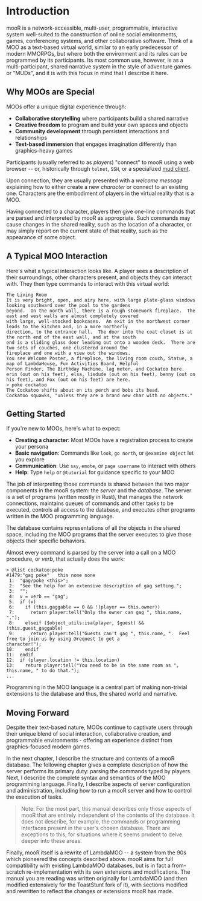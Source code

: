 # Introduction

mooR is a network-accessible, multi-user, programmable, interactive system well-suited to the construction of online
social environments, games, conferencing systems, and other collaborative software. Think of a MOO as a text-based
virtual world, similar to an early predecessor of modern MMORPGs, but where both the environment and its rules can be
programmed by its participants. Its most common use, however, is as a multi-participant, shared narrative system in the
style of adventure games or "MUDs", and it is with this focus in
mind that I describe it here.

## Why MOOs are Special

MOOs offer a unique digital experience through:

- **Collaborative storytelling** where participants build a shared narrative
- **Creative freedom** to program and build your own spaces and objects
- **Community development** through persistent interactions and relationships
- **Text-based immersion** that engages imagination differently than graphics-heavy games

Participants (usually referred to as _players_) "connect" to mooR using a web browser -- or, historically through
`telnet`, `SSH`, or a specialized [mud client](https://en.wikipedia.org/wiki/MUD_client).

Upon connection, they are usually presented with a _welcome message_ explaining how to either create a new _character_
or connect to an existing one. Characters are the embodiment of players in the virtual reality that is a MOO.

Having connected to a character, players then give one-line commands that are parsed and interpreted by mooR as
appropriate. Such commands may cause changes in the shared reality, such as the location of a character, or may simply
report on the current state of that reality, such as the appearance of some object.

## A Typical MOO Interaction

Here's what a typical interaction looks like. A player sees a description of their surroundings, other characters
present, and objects they can interact with. They then type commands to interact with this virtual world:

```
The Living Room
It is very bright, open, and airy here, with large plate-glass windows looking southward over the pool to the gardens
beyond.  On the north wall, there is a rough stonework fireplace.  The east and west walls are almost completely covered
with large, well-stocked bookcases.  An exit in the northwest corner leads to the kitchen and, in a more northerly
direction, to the entrance hall.  The door into the coat closet is at the north end of the east wall, and at the south
end is a sliding glass door leading out onto a wooden deck.  There are two sets of couches, one clustered around the
fireplace and one with a view out the windows.
You see Welcome Poster, a fireplace, the living room couch, Statue, a map of LambdaHouse, Fun Activities Board, Helpful
Person Finder, The Birthday Machine, lag meter, and Cockatoo here.
erin (out on his feet), elsa, lisdude (out on his feet), benny (out on his feet), and Fox (out on his feet) are here.
> poke cockatoo
The Cockatoo shifts about on its perch and bobs its head.
Cockatoo squawks, "unless they are a brand new char with no objects."
```

## Getting Started

If you're new to MOOs, here's what to expect:

- **Creating a character**: Most MOOs have a registration process to create your persona
- **Basic navigation**: Commands like `look`, `go north`, or `@examine object` let you explore
- **Communication**: Use `say`, `emote`, or `page username` to interact with others
- **Help**: Type `help` or `@tutorial` for guidance specific to your MOO

The job of interpreting those commands is shared between the two major components in the mooR system: the _server_ and
the _database_. The server is a set of programs (written mostly in Rust), that manages the network connections,
maintains queues of commands and other tasks to be executed, controls all access to the database, and executes other
programs written in the MOO programming language.

The database contains representations of all the objects in the shared space, including the MOO programs that the server
executes to give those objects their specific behaviors.

Almost every command is parsed by the server into a call on a MOO procedure, or _verb_, that actually does the work:

```moocode
> @list cockatoo:poke
#1479:"gag poke"   this none none
 1:  "gag/poke <this>";
 2:  "See the help for an extensive description of gag setting.";
 3:  "";
 4:  v = verb == "gag";
 5:  if (v)
 6:    if (this.gaggable == 0 && !(player == this.owner))
 7:      return player:tell("Only the owner can gag ", this.name, ".");
 8:    elseif ($object_utils:isa(player, $guest) && !this.guest_gaggable)
 9:      return player:tell("Guests can't gag ", this.name, ".  Feel free to join us by using @request to get a
character!");
10:    endif
11:  endif
12:  if (player.location != this.location)
13:    return player:tell("You need to be in the same room as ", this.name, " to do that.");
...
```

Programming in the MOO language is a central part of making non-trivial extensions to the database and thus, the shared
world and narrative.

## Moving Forward

Despite their text-based nature, MOOs continue to captivate users through their unique blend of social interaction,
collaborative creation, and programmable environments - offering an experience distinct from graphics-focused modern
games.

In the next chapter, I describe the structure and contents of a mooR database. The following chapter gives a complete
description of how the server performs its primary duty: parsing the commands typed by players. Next, I describe the
complete syntax and semantics of the MOO programming language. Finally, I describe aspects of server configuration and 
administration, including how to run a mooR server and how to control the execution of tasks. 



> Note: For the most part, this manual describes only those aspects of mooR that are entirely independent of the
> contents of the database. It does not describe, for example, the commands or programming interfaces present in the
> user's chosen database. There are exceptions to this, for situations where it seems prudent to delve deeper into these
> areas.

Finally, mooR itself is a rewrite of LambdaMOO -- a system from the 90s which pioneered the concepts described above.
mooR aims for full compatibility with existing LambdaMOO databases, but is in fact a from-scratch re-implementation with
its own extensions and modifications. The manual you are reading was written originally for LambdaMOO (and then modified
extensively for the ToastStunt fork of it), with sections modified and rewritten to reflect the changes or extensions
mooR has made.
